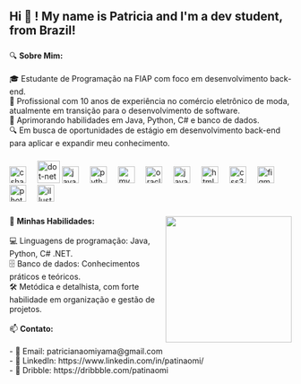 <h2 align="left">Hi 👋 ! My name is Patricia and I'm a dev student, from Brazil!</h2>

###

<p align="left">🔍 <b>Sobre Mim:</b><br><br>🎓 Estudante de Programação na FIAP com foco em desenvolvimento back-end.<br>🔄 Profissional com 10 anos de experiência no comércio eletrônico de moda, atualmente em transição para o desenvolvimento de software.<br>🌱 Aprimorando habilidades em Java, Python, C# e banco de dados.<br>🔍 Em busca de oportunidades de estágio em desenvolvimento back-end para aplicar e expandir meu conhecimento.</p>

###

<div align="left">
  <img src="https://cdn.jsdelivr.net/gh/devicons/devicon/icons/csharp/csharp-original.svg" height="30" alt="csharp logo"  />
  <img width="12" />
  <img src="https://cdn.jsdelivr.net/gh/devicons/devicon/icons/dot-net/dot-net-plain-wordmark.svg" height="40" alt="dot-net logo"  />
  <img src="https://cdn.jsdelivr.net/gh/devicons/devicon/icons/java/java-original.svg" height="30" alt="java logo"  />
  <img width="12" />
  <img src="https://cdn.jsdelivr.net/gh/devicons/devicon/icons/python/python-original.svg" height="30" alt="python logo"  />
  <img width="12" />
  <img src="https://cdn.jsdelivr.net/gh/devicons/devicon/icons/mysql/mysql-original.svg" height="30" alt="mysql logo"  />
  <img width="12" />
  <img src="https://cdn.jsdelivr.net/gh/devicons/devicon/icons/oracle/oracle-original.svg" height="30" alt="oracle logo"  />
  <img width="12" />
  <img src="https://cdn.jsdelivr.net/gh/devicons/devicon/icons/javascript/javascript-original.svg" height="30" alt="javascript logo"  />
  <img width="12" />
  <img src="https://cdn.jsdelivr.net/gh/devicons/devicon/icons/html5/html5-original.svg" height="30" alt="html5 logo"  />
  <img width="12" />
  <img src="https://cdn.jsdelivr.net/gh/devicons/devicon/icons/css3/css3-original.svg" height="30" alt="css3 logo"  />
  <img width="12" />
  <img src="https://cdn.jsdelivr.net/gh/devicons/devicon/icons/figma/figma-original.svg" height="30" alt="figma logo"  />
  <img width="12" />
  <img src="https://cdn.jsdelivr.net/gh/devicons/devicon/icons/photoshop/photoshop-plain.svg" height="30" alt="photoshop logo"  />
  <img width="12" />
  <img src="https://cdn.jsdelivr.net/gh/devicons/devicon/icons/illustrator/illustrator-plain.svg" height="30" alt="illustrator logo"  />
</div>

###

<img align="right" height="225" src="https://i.postimg.cc/wMFgHTPf/Whats-App-Image-2024-02-04-at-21-50-34.jpg"  />

###

<p align="left">🚀 <b>Minhas Habilidades:</b><br><br>💻 Linguagens de programação: Java, Python, C# .NET.<br>🗄️ Banco de dados: Conhecimentos práticos e teóricos.<br>🛠️ Metódica e detalhista, com forte habilidade em organização e gestão de projetos.<br><br>📫 <b>Contato:</b><br><br>- 📧 Email: patricianaomiyama@gmail.com<br>- 🔗 LinkedIn: https://www.linkedin.com/in/patinaomi/<br>- 🎨 Dribble: https://dribbble.com/patinaomi</p>

###

